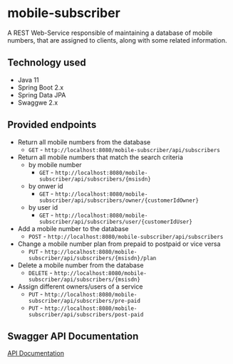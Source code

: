 # mobile-subscriber

A REST Web-Service responsible of maintaining a database of mobile numbers, that are assigned to clients, along with some related information.

## Technology used

* Java 11
* Spring Boot 2.x
* Spring Data JPA
* Swaggwe 2.x

## Provided endpoints

- Return all mobile numbers from the database
  - `GET` - `http://localhost:8080/mobile-subscriber/api/subscribers`
- Return all mobile numbers that match the search criteria
  - by mobile number
    - `GET` - `http://localhost:8080/mobile-subscriber/api/subscribers/{msisdn}`
  - by onwer id
    - `GET` - `http://localhost:8080/mobile-subscriber/api/subscribers/owner/{customerIdOwner}`
  - by user id
    - `GET` - `http://localhost:8080/mobile-subscriber/api/subscribers/user/{customerIdUser}`
- Add a mobile number to the database
  - `POST` - `http://localhost:8080/mobile-subscriber/api/subscribers`
- Change a mobile number plan from prepaid to postpaid or vice versa
  - `PUT` - `http://localhost:8080/mobile-subscriber/api/subscribers/{msisdn}/plan`
- Delete a mobile number from the database
  - `DELETE` - `http://localhost:8080/mobile-subscriber/api/subscribers/{msisdn}`
- Assign different owners/users of a service
  - `PUT` - `http://localhost:8080/mobile-subscriber/api/subscribers/pre-paid`
  - `PUT` - `http://localhost:8080/mobile-subscriber/api/subscribers/post-paid`

## Swagger API Documentation

[API Documentation](https://raw.githubusercontent.com/joabetc/mobile-subscriber/master/swagger.yaml)
